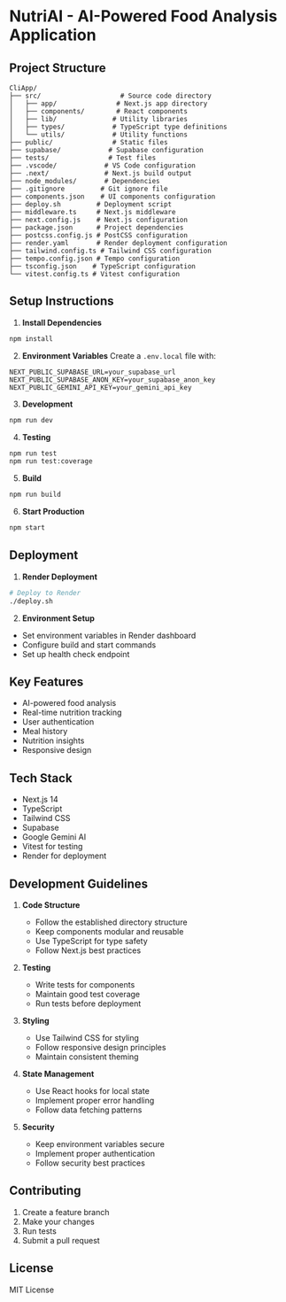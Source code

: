 # NutriAI - AI-Powered Food Analysis Application

## Project Structure
```
CliApp/
├── src/                    # Source code directory
│   ├── app/               # Next.js app directory
│   ├── components/        # React components
│   ├── lib/              # Utility libraries
│   ├── types/            # TypeScript type definitions
│   └── utils/            # Utility functions
├── public/               # Static files
├── supabase/            # Supabase configuration
├── tests/               # Test files
├── .vscode/            # VS Code configuration
├── .next/              # Next.js build output
├── node_modules/       # Dependencies
├── .gitignore         # Git ignore file
├── components.json    # UI components configuration
├── deploy.sh         # Deployment script
├── middleware.ts     # Next.js middleware
├── next.config.js    # Next.js configuration
├── package.json      # Project dependencies
├── postcss.config.js # PostCSS configuration
├── render.yaml       # Render deployment configuration
├── tailwind.config.ts # Tailwind CSS configuration
├── tempo.config.json # Tempo configuration
├── tsconfig.json    # TypeScript configuration
└── vitest.config.ts # Vitest configuration
```

## Setup Instructions

1. **Install Dependencies**
```bash
npm install
```

2. **Environment Variables**
Create a `.env.local` file with:
```
NEXT_PUBLIC_SUPABASE_URL=your_supabase_url
NEXT_PUBLIC_SUPABASE_ANON_KEY=your_supabase_anon_key
NEXT_PUBLIC_GEMINI_API_KEY=your_gemini_api_key
```

3. **Development**
```bash
npm run dev
```

4. **Testing**
```bash
npm run test
npm run test:coverage
```

5. **Build**
```bash
npm run build
```

6. **Start Production**
```bash
npm start
```

## Deployment

1. **Render Deployment**
```bash
# Deploy to Render
./deploy.sh
```

2. **Environment Setup**
- Set environment variables in Render dashboard
- Configure build and start commands
- Set up health check endpoint

## Key Features

- AI-powered food analysis
- Real-time nutrition tracking
- User authentication
- Meal history
- Nutrition insights
- Responsive design

## Tech Stack

- Next.js 14
- TypeScript
- Tailwind CSS
- Supabase
- Google Gemini AI
- Vitest for testing
- Render for deployment

## Development Guidelines

1. **Code Structure**
   - Follow the established directory structure
   - Keep components modular and reusable
   - Use TypeScript for type safety
   - Follow Next.js best practices

2. **Testing**
   - Write tests for components
   - Maintain good test coverage
   - Run tests before deployment

3. **Styling**
   - Use Tailwind CSS for styling
   - Follow responsive design principles
   - Maintain consistent theming

4. **State Management**
   - Use React hooks for local state
   - Implement proper error handling
   - Follow data fetching patterns

5. **Security**
   - Keep environment variables secure
   - Implement proper authentication
   - Follow security best practices

## Contributing

1. Create a feature branch
2. Make your changes
3. Run tests
4. Submit a pull request

## License

MIT License
